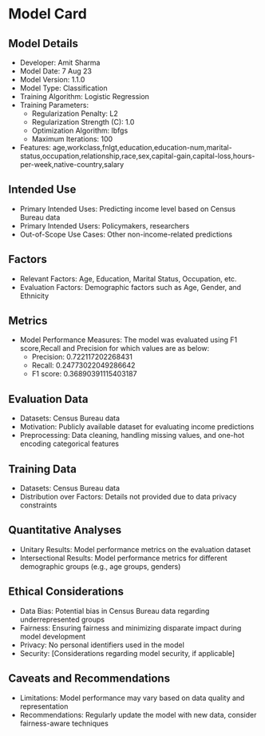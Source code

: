 # Model Card

## Model Details
- Developer: Amit Sharma
- Model Date: 7 Aug 23
- Model Version: 1.1.0
- Model Type: Classification
- Training Algorithm: Logistic Regression
- Training Parameters:
    - Regularization Penalty: L2
    - Regularization Strength (C): 1.0
    - Optimization Algorithm: lbfgs
    - Maximum Iterations: 100
- Features: age,workclass,fnlgt,education,education-num,marital-status,occupation,relationship,race,sex,capital-gain,capital-loss,hours-per-week,native-country,salary



## Intended Use
- Primary Intended Uses: Predicting income level based on Census Bureau data
- Primary Intended Users: Policymakers, researchers
- Out-of-Scope Use Cases: Other non-income-related predictions

## Factors
- Relevant Factors: Age, Education, Marital Status, Occupation, etc.
- Evaluation Factors: Demographic factors such as Age, Gender, and Ethnicity

## Metrics
- Model Performance Measures: The model was evaluated using F1 score,Recall and Precision for which values are as below:
   - Precision: 0.722117202268431
   - Recall:  0.24773022049286642
   - F1 score: 0.36890391115403187


## Evaluation Data
- Datasets: Census Bureau data
- Motivation: Publicly available dataset for evaluating income predictions
- Preprocessing: Data cleaning, handling missing values, and one-hot encoding categorical features

## Training Data
- Datasets: Census Bureau data
- Distribution over Factors: Details not provided due to data privacy constraints

## Quantitative Analyses
- Unitary Results: Model performance metrics on the evaluation dataset
- Intersectional Results: Model performance metrics for different demographic groups (e.g., age groups, genders)

## Ethical Considerations
- Data Bias: Potential bias in Census Bureau data regarding underrepresented groups
- Fairness: Ensuring fairness and minimizing disparate impact during model development
- Privacy: No personal identifiers used in the model
- Security: [Considerations regarding model security, if applicable]

## Caveats and Recommendations
- Limitations: Model performance may vary based on data quality and representation
- Recommendations: Regularly update the model with new data, consider fairness-aware techniques

